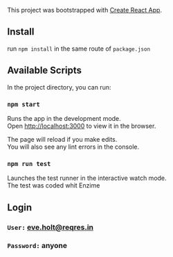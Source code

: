 This project was bootstrapped with [Create React App](https://github.com/facebook/create-react-app).

## Install

run `npm install` in the same route of `package.json`

## Available Scripts

In the project directory, you can run:

### `npm start`

Runs the app in the development mode.<br />
Open [http://localhost:3000](http://localhost:3000) to view it in the browser.

The page will reload if you make edits.<br />
You will also see any lint errors in the console.

### `npm run test`

Launches the test runner in the interactive watch mode.<br />
The test was coded whit Enzime

## Login

### `User:` eve.holt@reqres.in

### `Password:` anyone